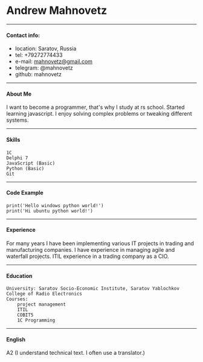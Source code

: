 # Andrew Mahnovetz

**********************

#### Contact info:
* location: Saratov, Russia
* tel: +79272774433
* e-mail: mahnovetz@gmail.com
* telegram: @mahnovetz
* github: mahnovetz

*********************

#### About Me
I want to become a programmer, that's why I study at rs school. Started learning javascript. I enjoy solving complex problems or tweaking different systems.

********************

#### Skills

    1C
    Delphi 7
    JavaScript (Basic)
    Python (Basic)
    Git

********************

#### Code Example

```
print('Hello windows python world!')
print('Hi ubuntu python world!')
```

*******************

#### Experience
For many years I have been implementing various IT projects in trading and manufacturing companies. I have experience in managing agile and waterfall projects. ITIL experience in a trading company as a CIO.

******************

#### Education
    University: Saratov Socio-Economic Institute, Saratov Yablochkov College of Radio Electronics
    Courses:
        project management
        ITIL
        COBIT5
        1C Programming

********************

#### English

A2 (I understand technical text. I often use a translator.)